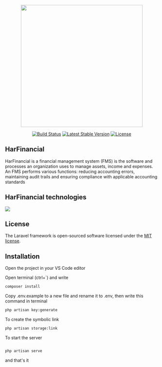 <p align="center"><img src="https://raw.githubusercontent.com/dedoa82/Financial-MS/master/readme_pics/HarFavicon.png" width="400"></p>

<p align="center">
<a href="https://travis-ci.org/laravel/framework"><img src="https://travis-ci.org/laravel/framework.svg" alt="Build Status"></a>
<a href="https://packagist.org/packages/laravel/framework"><img src="https://poser.pugx.org/laravel/framework/v/stable.svg" alt="Latest Stable Version"></a>
<a href="https://packagist.org/packages/laravel/framework"><img src="https://poser.pugx.org/laravel/framework/license.svg" alt="License"></a>
</p>

## HarFinancial

HarFinancial is a financial management system (FMS) is the software and processes an organization uses to manage assets, income and expenses. An FMS performs various functions: reducing accounting errors, maintaining audit trails and ensuring compliance with applicable accounting standards


## HarFinancial technologies

<img src="https://raw.githubusercontent.com/dedoa82/Financial-MS/master/readme_pics/fmstecs.png" >

## License

The Laravel framework is open-sourced software licensed under the [MIT license](https://opensource.org/licenses/MIT).

## Installation

Open the project in your VS Code editor 

Open terminal (ctrl+`) and write 

```bash
composer install
```

Copy .env.example to a new file and rename it to .env, then write this command in terminal 

```bash
php artisan key:generate
```

To create the symbolic link

```bash
php artisan storage:link
```

To start the server 
```bash

php artisan serve
```


and that's it 


